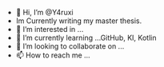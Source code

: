 - 👋 Hi, I’m @Y4ruxi
- Im Currently writing my master thesis.
- 👀 I’m interested in ...
- 🌱 I’m currently learning ...GitHub, KI, Kotlin
- 💞️ I’m looking to collaborate on ...
- 📫 How to reach me ...

<!---
Y4ruxi/Y4ruxi is a ✨ special ✨ repository because its `README.md` (this file) appears on your GitHub profile.
You can click the Preview link to take a look at your changes.
--->
